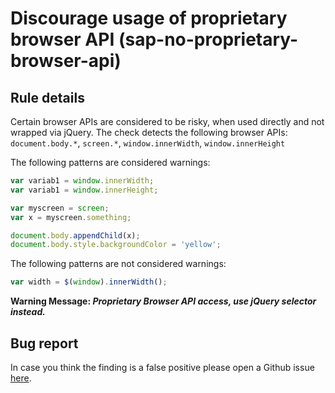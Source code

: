 # Discourage usage of proprietary browser API (sap-no-proprietary-browser-api)

## Rule details

Certain browser APIs are considered to be risky, when used directly and not wrapped via jQuery.
The check detects the following browser APIs:
`document.body.*`, `screen.*`, `window.innerWidth`, `window.innerHeight`

The following patterns are considered warnings:

```js
var variab1 = window.innerWidth;
var variab1 = window.innerHeight;

var myscreen = screen;
var x = myscreen.something;

document.body.appendChild(x);
document.body.style.backgroundColor = 'yellow';
```

The following patterns are not considered warnings:

```js
var width = $(window).innerWidth();
```

**Warning Message: _Proprietary Browser API access, use jQuery selector instead._**

## Bug report

In case you think the finding is a false positive please open a Github issue [here](https://github.com/SAP/open-ux-tools/issues).
